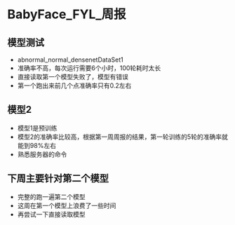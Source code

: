﻿# BabyFace_FYL_周报
## 模型测试
* abnormal_normal_densenetDataSet1
* 准确率不高，每次运行需要6个小时，100轮耗时太长
* 直接读取第一个模型失败了，模型有错误
* 第一个跑出来前几个点准确率只有0.2左右
## 模型2
* 模型1是预训练
* 模型2的准确率比较高，根据第一周周报的结果，第一轮训练的5轮的准确率就能到98%左右
* 熟悉服务器的命令
## 下周主要针对第二个模型
* 完整的跑一遍第二个模型
* 这周在第一个模型上浪费了一些时间
* 再尝试一下直接读取模型